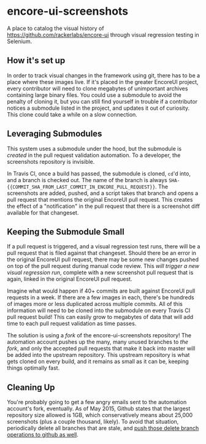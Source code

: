 # encore-ui-screenshots

A place to catalog the visual history of https://github.com/rackerlabs/encore-ui through visual regression testing in Selenium.

## How it's set up

In order to track visual changes in the framework using git, there has to be a place where these images live. If it's placed in the greater EncoreUI project, every contributor will need to clone megabytes of unimportant archives containing large binary files. You could use a submodule to avoid the penalty of cloning it, but you can still find yourself in trouble if a contributor notices a submodule listed in the project, and updates it out of curiosity. This clone could take a while on a slow connection.

## Leveraging Submodules

This system uses a submodule under the hood, but the submodule is *created* in the pull request validation automation. To a developer, the screenshots repository is invisible.

In Travis CI, once a build has passed, the submodule is cloned, `cd`'d into, and a branch is checked out. The name of the branch is always `SHA-{{COMMIT_SHA_FROM_LAST_COMMIT_IN_ENCORE_PULL_REQUEST}}`. The screenshots are added, pushed, and a script takes that branch and opens a pull request that mentions the original EncoreUI pull request. This creates the effect of a "notification" in the pull request that there is a screenshot diff available for that changeset.

## Keeping the Submodule Small

If a pull request is triggered, and a visual regression test runs, there will be a pull request that is filed against that changeset. Should there be an error in the original EncoreUI pull request, there may be some new changes pushed on top of the pull request during manual code review. This *will trigger a new visual regression run*, complete with a new screenshot pull request that is again, linked in the original EncoreUI pull request.

Imagine what would happen if 40+ commits are built against EncoreUI pull requests in a week. If there are a few images in each, there's be hundreds of images more or less duplicated across multiple commits. All of this information will need to be cloned into the submodule on every Travis CI pull request build! This can easily grow to megabytes of data that will add time to each pull request validation as time passes.

The solution is using a *fork* of the encore-ui-screenshots repository! The automation account pushes up the many, many unused branches to *the fork*, and only the accepted pull requests that make it back into master will be added into the upstream repository. This upstream repository is what gets cloned on every build, and it remains as small as it can be, keeping things optimally fast.

## Cleaning Up

You're probably going to get a few angry emails sent to the automation account's fork, eventually. As of May 2015, Github states that the largest repository size allowed is 1GB, which conservatively means about 25,000 screenshots (plus a couple thousand, likely). To avoid that situation, periodically delete all branches that are stale, and [push those delete branch operations to github as well](http://stackoverflow.com/questions/2003505/delete-a-git-branch-both-locally-and-remotely).
